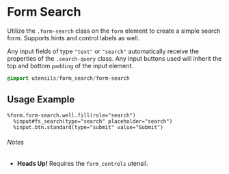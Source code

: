 
# Form Search
Utilize the `.form-search` class on the `form` element to create a simple
search form. Supports hints and control labels as well.

Any input fields of type `"text"` or `"search"` automatically receive the
properties of the `.search-query` class. Any input buttons used will
inherit the top and bottom `padding` of the input element.

```sass
@import utensils/form_search/form-search
```

## Usage Example

<!--~ markup/form_search.html.haml -->
```haml
%form.form-search.well.fill(role="search")
  %input#fs_search(type="search" placeholder="search")
  %input.btn.standard(type="submit" value="Submit")
```
<!-- end -->

###### Notes
- **Heads Up!** Requires the `form_controls` utensil.

